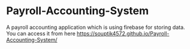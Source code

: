 # Payroll-Accounting-System
A payroll accounting application which is using firebase for storing data. 
You can access it from here https://souptik4572.github.io/Payroll-Accounting-System/
